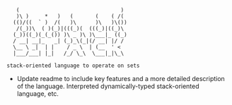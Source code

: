 ```
   (                                )
   )\ )     *   )   (       (    ( /(
  (()/((  ` )  /(   )\      )\   )\())
   /(_))\  ( )(_)|(((_)(  (((_)|((_)\
  (_))((_)(_(_()) )\ _ )\ )\___|_ ((_)
  / __| __|_   _| (_)_\(_|(/ __| |/ /
  \__ \ _|  | |    / _ \  | (__  ' <
  |___/___| |_|   /_/ \_\  \___|_|\_\

stack-oriented language to operate on sets
```

* Update readme to include key features and a more detailed description of the language. Interpreted dynamically-typed stack-oriented language, etc.
